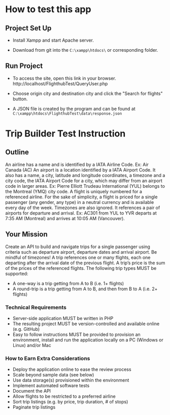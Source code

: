 # How to test this app

## Project Set Up

- Install Xampp and start Apache server.

- Download from git into the `C:\xampp\htdocs\` or corresponding folder.

## Run Project

- To access the site, open this link in your browser. http://localhost/FlighthubTest/QueryUser.php 

- Choose origin city and destination city and click the "Search for flights" button. 

- A JSON file is created by the program and can be found at `C:\xampp\htdocs\FlighthubTest\data\response.json`


# Trip Builder Test Instruction

## Outline 
An airline has a name and is identified by a IATA Airline Code.
Ex: Air Canada (AC)
An airport is a location identified by a IATA Airport Code. It also has a name, a city, latitude and
longitude coordinates, a timezone and a city code, the IATA Airport Code for a city, which may
differ from an airport code in larger areas.
Ex: Pierre Elliott Trudeau International (YUL) belongs to the Montreal (YMQ) city code.
A flight is uniquely numbered for a referenced airline. For the sake of simplicity, a flight is priced
for a single passenger (any gender, any type) in a neutral currency and is available every day of
the week. Timezones are also ignored. It references a pair of airports for departure and arrival.
Ex: AC301 from YUL to YVR departs at 7:35 AM (Montreal) and arrives at 10:05 AM (Vancouver).

## Your Mission

Create an API to build and navigate trips for a single passenger using criteria such as
departure airport, departure dates and arrival airport. Be mindful of timezones!
A trip references one or many flights, each one departing after the arrival date of the previous
flight. A trip’s price is the sum of the prices of the referenced flights.
The following trip types MUST be supported:
- A one-way is a trip getting from A to B (i.e. 1+ flights)
- A round-trip is a trip getting from A to B, and then from B to A (i.e. 2+ flights)


### Technical Requirements

- Server-side application MUST be written in PHP
- The resulting project MUST be version-controlled and available online (e.g. GitHub)
- Easy to follow instructions MUST be provided to provision an environment, install and run the application locally on a PC (Windows or Linux) and/or Mac

### How to Earn Extra Considerations

- Deploy the application online to ease the review process
- Scale beyond sample data (see below)
- Use data storage(s) provisioned within the environment
- Implement automated software tests
- Document the API
- Allow flights to be restricted to a preferred airline
- Sort trip listings (e.g. by price, trip duration, # of stops)
- Paginate trip listings


